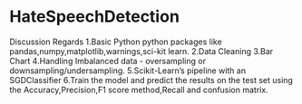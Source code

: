 # HateSpeechDetection
Discussion Regards
1.Basic Python python packages like pandas,numpy,matplotlib,warnings,sci-kit learn.
2.Data Cleaning
3.Bar Chart
4.Handling Imbalanced data - oversampling or downsampling/undersampling.
5.Scikit-Learn’s pipeline with an SGDClassifier
6.Train the model and predict the results on the test set using the Accuracy,Precision,F1 score method,Recall and confusion matrix.
